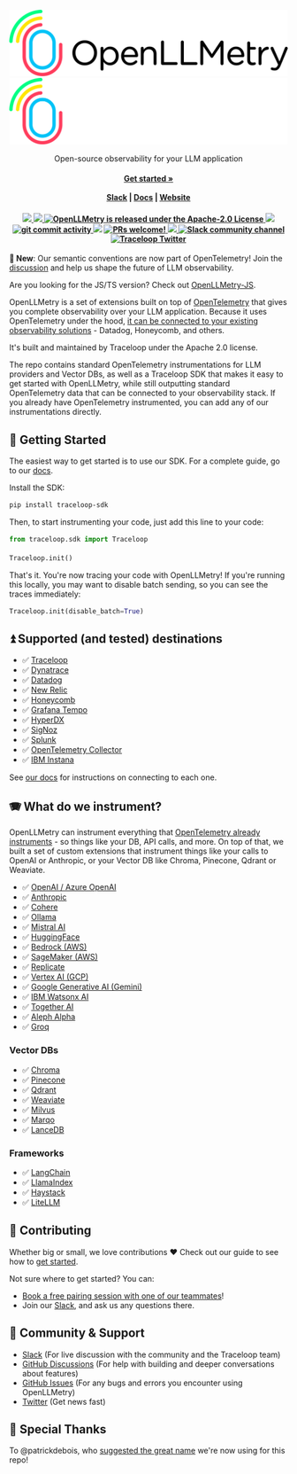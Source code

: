 <p align="center">
<a href="https://www.traceloop.com/openllmetry#gh-light-mode-only">
<img width="600" src="https://raw.githubusercontent.com/traceloop/openllmetry/main/img/logo-light.png">
</a>
<a href="https://www.traceloop.com/openllmetry#gh-dark-mode-only">
<img width="600" src="https://raw.githubusercontent.com/traceloop/openllmetry/main/img/logo-dark.png">
</a>
</p>
<p align="center">
  <p align="center">Open-source observability for your LLM application</p>
</p>
<h4 align="center">
    <a href="https://traceloop.com/docs/openllmetry/getting-started-python"><strong>Get started »</strong></a>
    <br />
    <br />
  <a href="https://traceloop.com/slack">Slack</a> |
  <a href="https://traceloop.com/docs/openllmetry/introduction">Docs</a> |
  <a href="https://www.traceloop.com/openllmetry">Website</a>
</h4>

<h4 align="center">
  <a href="https://github.com/traceloop/openllmetry/releases">
    <img src="https://img.shields.io/github/release/traceloop/openllmetry">
  </a>
  <a href="https://pepy.tech/project/opentelemetry-instrumentation-openai">
  <img src="https://static.pepy.tech/badge/opentelemetry-instrumentation-openai/month">
  </a>
   <a href="https://github.com/traceloop/openllmetry/blob/main/LICENSE">
    <img src="https://img.shields.io/badge/license-Apache 2.0-blue.svg" alt="OpenLLMetry is released under the Apache-2.0 License">
  </a>
  <a href="https://github.com/traceloop/openllmetry/actions/workflows/ci.yml">
  <img src="https://github.com/traceloop/openllmetry/actions/workflows/ci.yml/badge.svg">
  </a>
  <a href="https://github.com/traceloop/openllmetry/issues">
    <img src="https://img.shields.io/github/commit-activity/m/traceloop/openllmetry" alt="git commit activity" />
  </a>
  <a href="https://www.ycombinator.com/companies/traceloop"><img src="https://img.shields.io/website?color=%23f26522&down_message=Y%20Combinator&label=Backed&logo=ycombinator&style=flat-square&up_message=Y%20Combinator&url=https%3A%2F%2Fwww.ycombinator.com"></a>
  <a href="https://github.com/traceloop/openllmetry/blob/main/CONTRIBUTING.md">
    <img src="https://img.shields.io/badge/PRs-Welcome-brightgreen" alt="PRs welcome!" />
  </a>
  <a href="https://wiki.mutable.ai/traceloop/openllmetry">
    <img src="https://img.shields.io/badge/Auto_Wiki-Mutable.ai-blue" />
  </a>
  <a href="https://traceloop.com/slack">
    <img src="https://img.shields.io/badge/chat-on%20Slack-blueviolet" alt="Slack community channel" />
  </a>
  <a href="https://twitter.com/traceloopdev">
    <img src="https://img.shields.io/badge/follow-%40traceloopdev-1DA1F2?logo=twitter&style=social" alt="Traceloop Twitter" />
  </a>
</h4>

**🎉 New**:
Our semantic conventions are now part of OpenTelemetry! Join the [discussion](https://github.com/open-telemetry/community/blob/1c71595874e5d125ca92ec3b0e948c4325161c8a/projects/llm-semconv.md) and help us shape the future of LLM observability.

Are you looking for the JS/TS version? Check out [OpenLLMetry-JS](https://github.com/traceloop/openllmetry-js).

OpenLLMetry is a set of extensions built on top of [OpenTelemetry](https://opentelemetry.io/) that gives you complete observability over your LLM application. Because it uses OpenTelemetry under the hood, [it can be connected to your existing observability solutions](https://www.traceloop.com/docs/openllmetry/integrations/introduction) - Datadog, Honeycomb, and others.

It's built and maintained by Traceloop under the Apache 2.0 license.

The repo contains standard OpenTelemetry instrumentations for LLM providers and Vector DBs, as well as a Traceloop SDK that makes it easy to get started with OpenLLMetry, while still outputting standard OpenTelemetry data that can be connected to your observability stack.
If you already have OpenTelemetry instrumented, you can add any of our instrumentations directly.

## 🚀 Getting Started

The easiest way to get started is to use our SDK.
For a complete guide, go to our [docs](https://traceloop.com/docs/openllmetry/getting-started-python).

Install the SDK:

```bash
pip install traceloop-sdk
```

Then, to start instrumenting your code, just add this line to your code:

```python
from traceloop.sdk import Traceloop

Traceloop.init()
```

That's it. You're now tracing your code with OpenLLMetry!
If you're running this locally, you may want to disable batch sending, so you can see the traces immediately:

```python
Traceloop.init(disable_batch=True)
```

## ⏫ Supported (and tested) destinations

- ✅ [Traceloop](https://www.traceloop.com/docs/openllmetry/integrations/traceloop)
- ✅ [Dynatrace](https://www.traceloop.com/docs/openllmetry/integrations/dynatrace)
- ✅ [Datadog](https://www.traceloop.com/docs/openllmetry/integrations/datadog)
- ✅ [New Relic](https://www.traceloop.com/docs/openllmetry/integrations/newrelic)
- ✅ [Honeycomb](https://www.traceloop.com/docs/openllmetry/integrations/honeycomb)
- ✅ [Grafana Tempo](https://www.traceloop.com/docs/openllmetry/integrations/grafana)
- ✅ [HyperDX](https://www.traceloop.com/docs/openllmetry/integrations/hyperdx)
- ✅ [SigNoz](https://www.traceloop.com/docs/openllmetry/integrations/signoz)
- ✅ [Splunk](https://www.traceloop.com/docs/openllmetry/integrations/splunk)
- ✅ [OpenTelemetry Collector](https://www.traceloop.com/docs/openllmetry/integrations/otel-collector)
- ✅ [IBM Instana](https://www.traceloop.com/docs/openllmetry/integrations/instana)

See [our docs](https://traceloop.com/docs/openllmetry/integrations/exporting) for instructions on connecting to each one.

## 🪗 What do we instrument?

OpenLLMetry can instrument everything that [OpenTelemetry already instruments](https://github.com/open-telemetry/opentelemetry-python-contrib/tree/main/instrumentation) - so things like your DB, API calls, and more. On top of that, we built a set of custom extensions that instrument things like your calls to OpenAI or Anthropic, or your Vector DB like Chroma, Pinecone, Qdrant or Weaviate.

- ✅ [OpenAI / Azure OpenAI](https://openai.com/)
- ✅ [Anthropic](https://www.anthropic.com/)
- ✅ [Cohere](https://cohere.com/)
- ✅ [Ollama](https://ollama.com/)
- ✅ [Mistral AI](https://mistral.ai/)
- ✅ [HuggingFace](https://huggingface.co/)
- ✅ [Bedrock (AWS)](https://aws.amazon.com/bedrock/)
- ✅ [SageMaker (AWS)](https://aws.amazon.com/sagemaker/)
- ✅ [Replicate](https://replicate.com/)
- ✅ [Vertex AI (GCP)](https://cloud.google.com/vertex-ai)
- ✅ [Google Generative AI (Gemini)](https://ai.google/)
- ✅ [IBM Watsonx AI](https://www.ibm.com/watsonx)
- ✅ [Together AI](https://together.xyz/)
- ✅ [Aleph Alpha](https://www.aleph-alpha.com/)
- ✅ [Groq](https://groq.com/)

### Vector DBs

- ✅ [Chroma](https://www.trychroma.com/)
- ✅ [Pinecone](https://www.pinecone.io/)
- ✅ [Qdrant](https://qdrant.tech/)
- ✅ [Weaviate](https://weaviate.io/)
- ✅ [Milvus](https://milvus.io/)
- ✅ [Marqo](https://marqo.ai/)
- ✅ [LanceDB](https://lancedb.com/)

### Frameworks

- ✅ [LangChain](https://python.langchain.com/docs/introduction/)
- ✅ [LlamaIndex](https://docs.llamaindex.ai/en/stable/module_guides/observability/observability.html#openllmetry)
- ✅ [Haystack](https://haystack.deepset.ai/integrations/traceloop)
- ✅ [LiteLLM](https://docs.litellm.ai/docs/observability/traceloop_integration)

## 🌱 Contributing

Whether big or small, we love contributions ❤️ Check out our guide to see how to [get started](https://traceloop.com/docs/openllmetry/contributing/overview).

Not sure where to get started? You can:

- [Book a free pairing session with one of our teammates](mailto:nir@traceloop.com?subject=Pairing%20session&body=I'd%20like%20to%20do%20a%20pairing%20session!)!
- Join our <a href="https://traceloop.com/slack">Slack</a>, and ask us any questions there.

## 💚 Community & Support

- [Slack](https://traceloop.com/slack) (For live discussion with the community and the Traceloop team)
- [GitHub Discussions](https://github.com/traceloop/openllmetry/discussions) (For help with building and deeper conversations about features)
- [GitHub Issues](https://github.com/traceloop/openllmetry/issues) (For any bugs and errors you encounter using OpenLLMetry)
- [Twitter](https://twitter.com/traceloopdev) (Get news fast)

## 🙏 Special Thanks

To @patrickdebois, who [suggested the great name](https://x.com/patrickdebois/status/1695518950715473991?s=46&t=zn2SOuJcSVq-Pe2Ysevzkg) we're now using for this repo!
